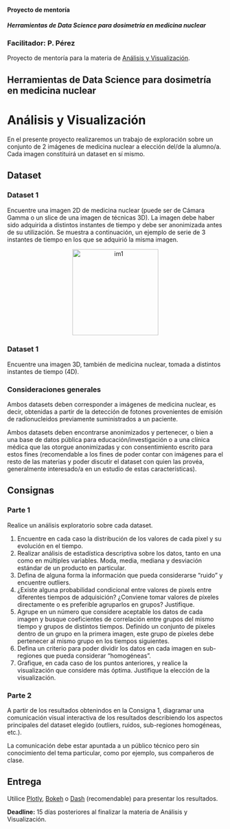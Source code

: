 #### Proyecto de mentoría
#### *Herramientas de Data Science para dosimetría en medicina nuclear*
### **Facilitador:** P. Pérez

Proyecto de mentoría para la materia de [Análisis y Visualización](https://github.com/DiploDatos/AnalisisyVisualizacion).

## Herramientas de Data Science para dosimetría en medicina nuclear
# Análisis y Visualización

En el presente proyecto realizaremos un trabajo de exploración sobre un conjunto de 2 imágenes de medicina nuclear a elección del/de la alumno/a. Cada imagen constituirá un dataset en sí mismo.

## Dataset

### Dataset 1

Encuentre una imagen 2D de medicina nuclear (puede ser de Cámara Gamma o un slice de una imagen de técnicas 3D). La imagen debe haber sido adquirida a distintos instantes de tiempo y debe ser anonimizada antes de su utilización. Se muestra a continuación, un ejemplo de serie de 3 instantes de tiempo en los que se adquirió la misma imagen.

<p align="center">
<img src="../pics/1-im1.jpg" alt="im1" height="200"/>
</p>

### Dataset 1

Encuentre una imagen 3D, también de medicina nuclear, tomada a distintos instantes de tiempo (4D).

### Consideraciones generales

Ambos datasets deben corresponder a imágenes de medicina nuclear, es decir, obtenidas a partir de la detección de fotones provenientes de emisión de radionucleidos previamente suministrados a un paciente. 

Ambos datasets deben encontrarse anonimizados y pertenecer, o bien a una base de datos pública para educación/investigación o a una clínica médica que las otorgue anonimizadas y con consentimiento escrito para estos fines (recomendable a los fines de poder contar con imágenes para el resto de las materias y poder discutir el dataset con quien las provéa, generalmente interesado/a en un estudio de estas características).

## Consignas

### Parte 1

Realice un análisis exploratorio sobre cada dataset. 

1. Encuentre en cada caso la distribución de los valores de cada pixel y su evolución en el tiempo.
2. Realizar análisis de estadística descriptiva sobre los datos, tanto en una como en múltiples variables. Moda, media, mediana y desviación estándar de un producto en particular.
3. Defina de alguna forma la información que pueda considerarse “ruido” y encuentre outliers.
4. ¿Existe alguna probabilidad condicional entre valores de pixels entre diferentes tiempos de adquisición? ¿Conviene tomar valores de píxeles directamente o es preferible agruparlos en grupos? Justifique.
5. Agrupe en un número que considere aceptable los datos de cada imagen y busque coeficientes de correlación entre grupos del mismo tiempo y grupos de distintos tiempos. Definido un conjunto de píxeles dentro de un grupo en la primera imagen, este grupo de píxeles debe pertenecer al mismo grupo en los tiempos siguientes.
6. Defina un criterio para poder dividir los datos en cada imagen en sub-regiones que pueda considerar “homogéneas”.
7. Grafique, en cada caso de los puntos anteriores, y realice la visualización que considere más óptima. Justifique la elección de la visualización.

### Parte 2

A partir de los resultados obtenindos en la Consigna 1, diagramar una comunicación visual interactiva de los resultados describiendo los aspectos principales del dataset elegido (outliers, ruidos, sub-regiones homogéneas, etc.).

La comunicación debe estar apuntada a un público técnico pero sin conocimiento del tema particular, como por ejemplo, sus compañeros de clase.

## Entrega

Utilice [Plotly](https://plot.ly/python/), [Bokeh](https://bokeh.pydata.org/en/latest/docs/gallery.html) o [Dash](https://dash.plot.ly/?_ga=2.107731778.1979278639.1554668584-1509392585.1554668584) (recomendable) para presentar los resultados.

**Deadline:** 15 días posteriores al finalizar la materia de Análisis y Visualización.
